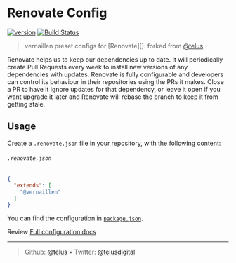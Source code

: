 # Renovate Config

[![version][npm-image]][npm-url] [![Build Status][circle-image]][circle-url]

> vernaillen preset configs for [Renovate][].
> forked from [@telus](https://github.com/telus/renovate-config)

Renovate helps us to keep our dependencies up to date. It will periodically create Pull Requests every week to install new versions of any dependencies with updates. Renovate is fully configurable and developers can control its behaviour in their repositories using the PRs it makes. Close a PR to have it ignore updates for that dependency, or leave it open if you want upgrade it later and Renovate will rebase the branch to keep it from getting stale.

## Usage

Create a `.renovate.json` file in your repository, with the following content:

###### `.renovate.json`

```json
{
  "extends": [
    "@vernaillen"
  ]
}
```

You can find the configuration in [`package.json`](./package.json).

Review [Full configuration docs](https://renovatebot.com/docs/configuration-options/)

---

> Github: [@telus](https://github.com/telus) &bull;
> Twitter: [@telusdigital](https://twitter.com/telusdigital)

[circle-url]: https://circleci.com/gh/vernaillen/renovate-config
[circle-image]: https://img.shields.io/circleci/project/github/vernaillen/renovate-config/master.svg?style=for-the-badge&logo=circleci

[npm-url]: https://www.npmjs.com/package/@vernaillen/renovate-config
[npm-image]: https://img.shields.io/npm/v/@vernaillen/renovate-config.svg?style=for-the-badge&logo=npm
